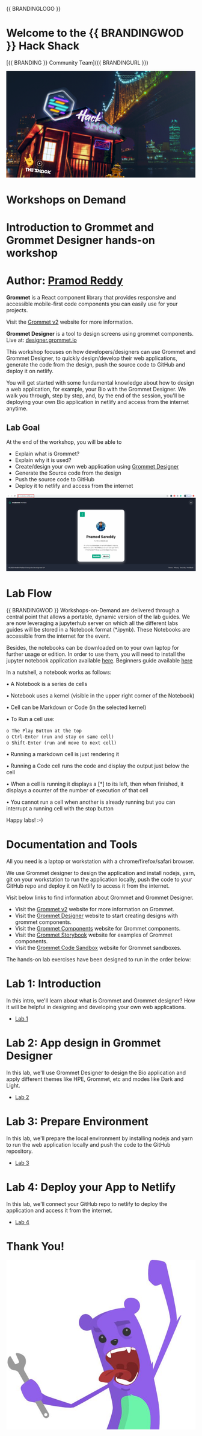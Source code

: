 {{ BRANDINGLOGO }}

# Welcome to the {{ BRANDINGWOD }} Hack Shack
[{{ BRANDING }} Community Team]({{ BRANDINGURL }})

<p align="center">
  <img src="Pictures/hackshackdisco.png">
  
</p>

# Workshops on Demand

# Introduction to Grommet and Grommet Designer hands-on workshop

# Author: [Pramod Reddy](mailto:pramod-reddy.sareddy@hpe.com)


**Grommet** is a React component library that provides responsive and accessible mobile-first code components you can easily use for your projects.

Visit the [Grommet v2](https://v2.grommet.io) website for more information.

**Grommet Designer** is a tool to design screens using grommet components.
Live at: [designer.grommet.io](https://designer.grommet.io/)

This workshop focuses on how developers/designers can use Grommet and Grommet Designer, to quickly design/develop their web applications, generate the code from the design, push the source code to GitHub and deploy it on netlify.

You will get started with some fundamental knowledge about how to design a web application, for example, your Bio with the Grommet Designer. We walk you through, step by step, and, by the end of the session, you'll be deploying your own Bio application in netlify and access from the internet anytime. 

## Lab Goal

At the end of the workshop, you will be able to 
  * Explain what is Grommet?
  * Explain why it is used?
  * Create/design your own web application using [Grommet Designer](https://designer.grommet.io/)
  * Generate the Source code from the design
  * Push the source code to GitHub
  * Deploy it to netlify and access from the internet
  
![netlifysite.png](Pictures/netlifysite.png)


# Lab Flow
{{ BRANDINGWOD }} Workshops-on-Demand are delivered through a central point that allows a portable, dynamic version of the lab guides. We are now leveraging a jupyterhub server on which all the different labs guides will be stored in a Notebook format (*.ipynb). These Notebooks are accessible from the internet for the event.

Besides, the notebooks can be downloaded on to your own laptop for further usage or edition. In order to use them, you will need to install the jupyter notebook application available [here](https://jupyter.org/install).
Beginners guide available [here](https://jupyter-notebook-beginner-guide.readthedocs.io/en/latest/what_is_jupyter.html)

In a nutshell, a notebook works as follows:

• A Notebook is a series de cells

• Notebook uses a kernel (visible in the upper right corner of the Notebook)

• Cell can be Markdown or Code (in the selected kernel)

• To Run a cell use:

    o The Play Button at the top
    o Ctrl-Enter (run and stay on same cell)
    o Shift-Enter (run and move to next cell)
    
• Running a markdown cell is just rendering it

• Running a Code cell runs the code and display the output just below the cell

• When a cell is running it displays a [*] to its left, then when finished, it displays a counter of the number of execution of that cell

• You cannot run a cell when another is already running but you can interrupt a running cell with the stop button

Happy labs! :-)

# Documentation and Tools

All you need is a laptop or workstation with a chrome/firefox/safari browser.

We use Grommet designer to design the application and install nodejs, yarn, git on your workstation to run the application locally, push the code to your GitHub repo and deploy it on Netlify to access it from the internet.

Visit below links to find information about Grommet and Grommet Designer.

- Visit the [Grommet v2](https://v2.grommet.io) website for more information on Grommet.
- Visit the [Grommet Designer](https://designer.grommet.io/) website to start creating designs with grommet components.
- Visit the [Grommet Components](https://v2.grommet.io/components) website for Grommet components.
- Visit the [Grommet Storybook](https://storybook.grommet.io/) website for examples of Grommet components.
- Visit the [Grommet Code Sandbox](https://codesandbox.io/u/grommetux/sandboxes) website for Grommet sandboxes.

The hands-on lab exercises have been designed to run in the order below:


# Lab 1: Introduction

In this intro, we'll learn about what is Grommet and Grommet designer? How it will be helpful in designing and developing your own web applications.

* [Lab 1](1-WKSHP-Introduction.ipynb)

# Lab 2: App design in Grommet Designer

In this lab, we'll use Grommet Designer to design the Bio application and apply different themes like HPE, Grommet, etc and modes like Dark and Light.

* [Lab 2](2-WKSHP-DesignApp.ipynb)

# Lab 3: Prepare Environment

In this lab, we'll prepare the local environment by installing nodejs and yarn to run the web application locally and push the code to the GitHub repository.

* [Lab 3](3-WKSHP-PrepareEnvironment.ipynb)

# Lab 4: Deploy your App to Netlify

In this lab, we'll connect your GitHub repo to netlify to deploy the application and access it from the internet.

* [Lab 4](4-WKSHP-DeploytoNetlify.ipynb)

# Thank You!

![grommet.JPG](Pictures/grommet.jpg)


